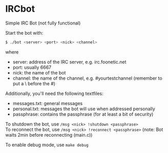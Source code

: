 IRCbot
======

Simple IRC Bot (not fully functional)

Start the bot with:
  ```bash
  $ ./bot <server> <port> <nick> <channel>
  ```
where 
* server: address of the IRC server, e.g. irc.foonetic.net
* port: usually 6667
* nick: the name of the bot
* channel: the name of the channel, e.g. \#yourtestchannel (remember to put a \ before the #)

Additionally, you'll need the following textfiles:
* messages.txt: general messages
* personal.txt: messages the bot will use when addressed personally
* passphrase: contains the passphrase (for at least a bit of security)

To shutdown the bot, use `/msg <nick> !shutdown <passphrase>`     
To reconnect the bot, use `/msg <nick> !reconnect <passphrase>` (note: Bot waits 2min before reconnecting (main.c))

To enable debug mode, use `make debug`
